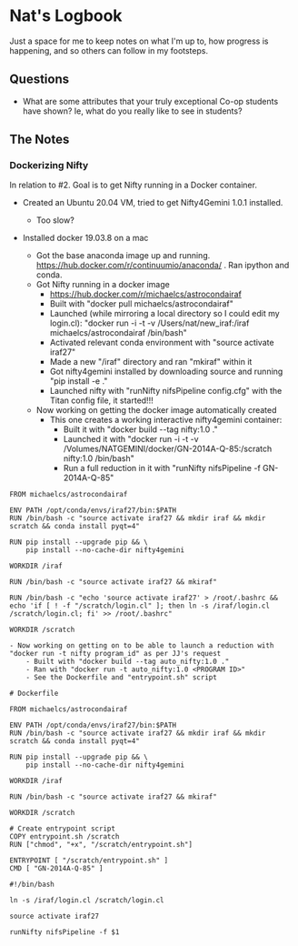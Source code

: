 # Nat's Logbook

Just a space for me to keep notes on what I'm up to, how progress is happening, and so others can follow in my footsteps.

## Questions

- What are some attributes that your truly exceptional Co-op students have shown? Ie, what do you really like to see in students?

## The Notes

### Dockerizing Nifty

In relation to #2. Goal is to get Nifty running in a Docker container.

- Created an Ubuntu 20.04 VM, tried to get Nifty4Gemini 1.0.1 installed.
	- Too slow?

- Installed docker 19.03.8 on a mac
	- Got the base anaconda image up and running. https://hub.docker.com/r/continuumio/anaconda/ . Ran ipython and conda.
	- Got Nifty running in a docker image 
		- https://hub.docker.com/r/michaelcs/astrocondairaf
		- Built with "docker pull michaelcs/astrocondairaf"
		- Launched (while mirroring a local directory so I could edit my login.cl): "docker run -i -t -v /Users/nat/new_iraf:/iraf michaelcs/astrocondairaf /bin/bash"
		- Activated relevant conda environment with "source activate iraf27"
		- Made a new "/iraf" directory and ran "mkiraf" within it
		- Got nifty4gemini installed by downloading source and running "pip install -e ."
		- Launched nifty with "runNifty nifsPipeline config.cfg" with the Titan config file, it started!!!
	- Now working on getting the docker image automatically created
		- This one creates a working interactive nifty4gemini container:
			- Built it with "docker build --tag nifty:1.0 ."
			- Launched it with "docker run -i -t -v /Volumes/NATGEMINI/docker/GN-2014A-Q-85:/scratch nifty:1.0 /bin/bash"
			- Run a full reduction in it with "runNifty nifsPipeline -f GN-2014A-Q-85"

```text
FROM michaelcs/astrocondairaf

ENV PATH /opt/conda/envs/iraf27/bin:$PATH
RUN /bin/bash -c "source activate iraf27 && mkdir iraf && mkdir scratch && conda install pyqt=4"

RUN pip install --upgrade pip && \
    pip install --no-cache-dir nifty4gemini

WORKDIR /iraf

RUN /bin/bash -c "source activate iraf27 && mkiraf"

RUN /bin/bash -c "echo 'source activate iraf27' > /root/.bashrc && echo 'if [ ! -f "/scratch/login.cl" ]; then ln -s /iraf/login.cl /scratch/login.cl; fi' >> /root/.bashrc"

WORKDIR /scratch
```

	- Now working on getting on to be able to launch a reduction with "docker run -t nifty program_id" as per JJ's request
		- Built with "docker build --tag auto_nifty:1.0 ."
		- Ran with "docker run -t auto_nifty:1.0 <PROGRAM ID>"
		- See the Dockerfile and "entrypoint.sh" script

```text
# Dockerfile

FROM michaelcs/astrocondairaf

ENV PATH /opt/conda/envs/iraf27/bin:$PATH
RUN /bin/bash -c "source activate iraf27 && mkdir iraf && mkdir scratch && conda install pyqt=4"

RUN pip install --upgrade pip && \
    pip install --no-cache-dir nifty4gemini

WORKDIR /iraf

RUN /bin/bash -c "source activate iraf27 && mkiraf"

WORKDIR /scratch

# Create entrypoint script
COPY entrypoint.sh /scratch
RUN ["chmod", "+x", "/scratch/entrypoint.sh"]

ENTRYPOINT [ "/scratch/entrypoint.sh" ]
CMD [ "GN-2014A-Q-85" ]
```

```text
#!/bin/bash

ln -s /iraf/login.cl /scratch/login.cl

source activate iraf27

runNifty nifsPipeline -f $1
```




